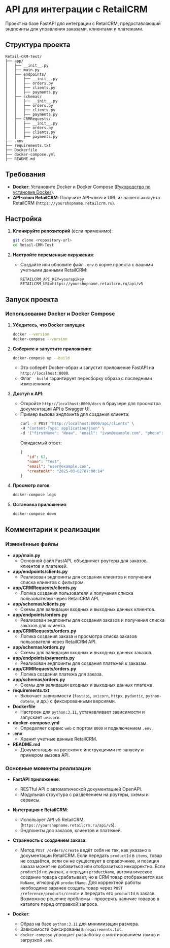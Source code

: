 # API для интеграции с RetailCRM

Проект на базе FastAPI для интеграции с RetailCRM, предоставляющий эндпоинты для управления заказами, клиентами и платежами.

## Структура проекта

```
Retail-CRM-Test/
├── app/
│   ├── __init__.py
│   ├── main.py
│   ├── endpoints/
│   │   ├── __init__.py    
│   │   ├── orders.py
│   │   ├── clients.py
│   │   ├── payments.py
│   ├── schemas/
│   │   ├── __init__.py
│   │   ├── orders.py
│   │   ├── clients.py
│   │   ├── payments.py
│   ├── CRMRequests/
│   │   ├── __init__.py
│   │   ├── orders.py
│   │   ├── clients.py
│   │   ├── payments.py
├── .env
├── requirements.txt
├── Dockerfile
├── docker-compose.yml
├── README.md
```

## Требования

- **Docker**: Установите Docker и Docker Compose ([Руководство по установке Docker](https://docs.docker.com/get-docker/)).
- **API-ключ RetailCRM**: Получите API-ключ и URL из вашего аккаунта RetailCRM (`https://yourshopname.retailcrm.ru`).

## Настройка

1. **Клонируйте репозиторий** (если применимо):
   ```bash
   git clone <repository-url>
   cd Retail-CRM-Test
   ```

2. **Настройте переменные окружения**:
   - Создайте или обновите файл `.env` в корне проекта с вашими учетными данными RetailCRM:
     ```
     RETAILCRM_API_KEY=yourapikey
     RETAILCRM_URL=https://yourshopname.retailcrm.ru/api/v5
     ```

## Запуск проекта

### Использование Docker и Docker Compose

1. **Убедитесь, что Docker запущен**:
   ```bash
   docker --version
   docker-compose --version
   ```

2. **Соберите и запустите приложение**:
   ```bash
   docker-compose up --build
   ```
   - Это соберёт Docker-образ и запустит приложение FastAPI на `http://localhost:8000`.
   - Флаг `--build` гарантирует пересборку образа с последними изменениями.

3. **Доступ к API**:
   - Откройте `http://localhost:8000/docs` в браузере для просмотра документации API в Swagger UI.
   - Пример вызова эндпоинта для создания клиента:
     ```bash
     curl -X POST "http://localhost:8000/api/clients" \
     -H "Content-Type: application/json" \
     -d '{"firstName": "Иван", "email": "ivan@example.com", "phone": "+79991234567"}'
     ```
     Ожидаемый ответ:
     ```json
     {
        "id": 62,
        "name": "Test",
        "email": "user@example.com",
        "createdAt": "2025-03-02T07:00:14"
     }
     ```

4. **Просмотр логов**:
   ```bash
   docker-compose logs
   ```

5. **Остановка приложения**:
   ```bash
   docker-compose down
   ```

## Комментарии к реализации

### Изменённые файлы
- **app/main.py**
  - Основной файл FastAPI, объединяет роутеры для заказов, клиентов и платежей.
- **app/endpoints/clients.py**
  - Реализован эндпоинты для создания клиентов и получения списка клиентов с фильтром.
- **app/CRMRequests/clients.py** 
  - Логика создания пользователя и получения списка пользователей через RetailCRM API.
- **app/schemas/clients.py** 
  - Схемы для валидации входных и выходных данных клиентов.
- **app/endpoints/orders.py**
  - Реализован эндпоинты для создания заказов и получения списка заказов для клиента.
- **app/CRMRequests/orders.py** 
  - Логика создания заказа и просмотра списка заказов пользователя через RetailCRM API.
- **app/schemas/orders.py** 
  - Схемы для валидации входных и выходных данных заказов.
- **app/endpoints/payments.py**
  - Реализован эндпоинты для создания платежей к заказам.
- **app/CRMRequests/orders.py** 
  - Логика создания платежа для заказа.
- **app/schemas/orders.py** 
  - Схемы для валидации входных и выходных данных платежа.
- **requirements.txt**
  - Включает зависимости (`fastapi`, `uvicorn`, `httpx`, `pydantic`, `python-dotenv`, и др.) с фиксированными версиями.
- **Dockerfile**
  - Настроен для `python:3.11`, устанавливает зависимости и запускает `uvicorn`.
- **docker-compose.yml**
  - Определяет сервис `web` с портом `8000` и подключением `.env`.
- **.env**
  - Хранит учетные данные RetailCRM.
- **README.md**
  - Документация на русском с инструкциями по запуску и примером вызова API.

### Основные моменты реализации
- **FastAPI приложение**:
  - RESTful API с автоматической документацией OpenAPI.
  - Модульная структура с разделением на роутеры, схемы и сервисы.
- **Интеграция с RetailCRM**:
  - Использует API v5 RetailCRM (`https://yourshopname.retailcrm.ru/api/v5`).
  - Эндпоинты для заказов, клиентов и платежей.
- **Странность с созданием заказа**:
  - Метод `POST /orders/create` ведёт себя не так, как указано в документации RetailCRM. 
    Если передать `productId` в `items`, товар не создаётся, если он не существует в справочнике, и позиция заказа может не добавиться или отобразиться некорректно. 
    Если `productId` не указан, а передан `productName`, автоматическое создание товара срабатывает, но в CRM товар отображается как `NoName`, игнорируя `productName`. 
    Для корректной работы необходимо заранее создать товар через `POST /reference/products/create` и передать его `productId` в заказе. 
    Возможное решение проблемы - проверять наличие товаров в каталоге перед отправкой запроса.
  
- **Docker**:
  - Образ на базе `python:3.11` для минимизации размера.
  - Зависимости фиксированы в `requirements.txt`.
  - `docker-compose` упрощает разработку с монтированием томов и загрузкой `.env`.